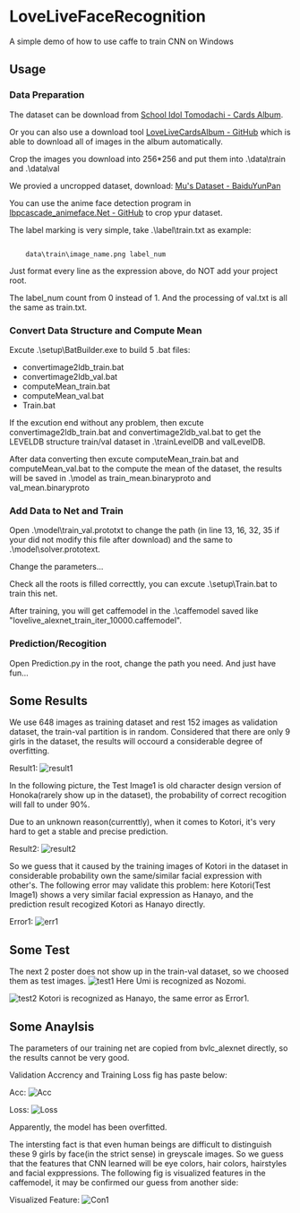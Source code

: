 # LoveLiveFaceRecognition
A simple demo of how to use caffe to train CNN on Windows

## Usage

### Data Preparation
The dataset can be download from [School Idol Tomodachi - Cards Album](http://schoolido.lu/cards/).

Or you can also use a download tool [LoveLiveCardsAlbum - GitHub](https://github.com/inlmouse/LoveLiveCardsAlbum) which is able to download all of images in the album automatically. 

Crop the images you download into 256*256 and put them into .\data\train and .\data\val

We provied a uncropped dataset, download: [Mu's Dataset - BaiduYunPan](http://pan.baidu.com/s/1eRkRjb0)

You can use the anime face detection program in [lbpcascade_animeface.Net - GitHub](https://github.com/inlmouse/lbpcascade_animeface.Net) to crop ypur dataset.

The label marking is very simple, take .\label\train.txt as example:
<pre><code>
    data\train\image_name.png label_num
</code></pre>
Just format every line as the expression above, do NOT add your project root.

The label_num count from 0 instead of 1. And the processing of val.txt is all the same as train.txt.

### Convert Data Structure and Compute Mean
Excute .\setup\BatBuilder.exe to build 5 .bat files:
- convertimage2ldb_train.bat
- convertimage2ldb_val.bat
- computeMean_train.bat
- computeMean_val.bat
- Train.bat

If the excution end without any problem, then excute convertimage2ldb_train.bat and convertimage2ldb_val.bat to get the LEVELDB structure train/val dataset in .\trainLevelDB and valLevelDB.

After data converting then excute computeMean_train.bat and computeMean_val.bat to the compute the mean of the dataset, the results will be saved in .\model as train_mean.binaryproto and val_mean.binaryproto

### Add Data to Net and Train
Open .\model\train_val.prototxt to change the path (in line 13, 16, 32, 35 if your did not modify this file after download) and the same to .\model\solver.prototext.

Change the parameters...

Check all the roots is filled correcttly, you can excute .\setup\Train.bat to train this net.

After training, you will get caffemodel in the .\caffemodel saved like "lovelive_alexnet_train_iter_10000.caffemodel".

### Prediction/Recogition
Open Prediction.py in the root, change the path you need. And just have fun...

## Some Results
We use 648 images as training dataset and rest 152 images as validation dataset, the train-val partition is in random. Considered that there are only 9 girls in the dataset, the results will occourd a considerable degree of overfitting.

Result1:
![result1](https://raw.githubusercontent.com/inlmouse/LoveLiveFaceRecognition/master/results/res3.png)

In the following picture, the Test Image1 is old character design version of Honoka(rarely show up in the dataset), the probability of correct recogition will fall to under 90%.

Due to an unknown reason(currenttly), when it comes to Kotori, it's very hard to get a stable and precise prediction.

Result2:
![result2](https://raw.githubusercontent.com/inlmouse/LoveLiveFaceRecognition/master/results/res2.png)

So we guess that it caused by the training images of Kotori in the dataset in considerable probability own the same/similar facial expression with other's. The following error may validate this problem: here Kotori(Test Image1) shows a very similar facial expression as Hanayo, and the prediction result recogized Kotori as Hanayo directly.

Error1:
![err1](https://raw.githubusercontent.com/inlmouse/LoveLiveFaceRecognition/master/results/err1.png)

## Some Test
The next 2 poster does not show up in the train-val dataset, so we choosed them as test images.
![test1](https://raw.githubusercontent.com/inlmouse/LoveLiveFaceRecognition/master/results/movieposter.jpg)
Here Umi is recognized as Nozomi.

![test2](https://raw.githubusercontent.com/inlmouse/LoveLiveFaceRecognition/master/results/posteresults.jpg)
Kotori is recognized as Hanayo, the same error as Error1.

## Some Anaylsis
The parameters of our training net are copied from bvlc_alexnet directly, so the results cannot be very good.

Validation Accrency and Training Loss fig has paste below:

Acc:
![Acc](https://raw.githubusercontent.com/inlmouse/LoveLiveFaceRecognition/master/results/Acc.png)

Loss:
![Loss](https://raw.githubusercontent.com/inlmouse/LoveLiveFaceRecognition/master/results/Loss.png)

Apparently, the model has been overfitted.

The intersting fact is that even human beings are difficult to distinguish these 9 girls by face(in the strict sense) in greyscale images. So we guess that the features that CNN learned will be eye colors, hair colors, hairstyles and facial exppressions. The following fig is visualized features in the caffemodel, it may be confirmed our guess from another side:

Visualized Feature:
![Con1](https://raw.githubusercontent.com/inlmouse/LoveLiveFaceRecognition/master/results/con1.png)

